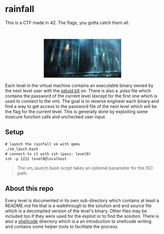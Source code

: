 # rainfall

This is a CTF made in 42. The flags, you gotta catch them all.

<br />
<p align="center">
	<img src="https://github.com/Taiwing/rainfall/blob/master/resources/rain.jpeg?raw=true" alt="city-rain" style="width: 50%;"/>
</p>

Each level in the virtual machine contains an executable binary owned by the
next level user with the [setuid bit](https://en.wikipedia.org/wiki/Setuid) on.
There is also a _.pass_ file which contains the password of the current level
(except for the first one which is used to connect to the vm). The goal is to
reverse engineer each binary and find a way to get access to the password file
of the next level which will be the flag for the current level. This is
generally done by exploiting some insecure function calls and unchecked user
input.

## Setup

```shell
# launch the rainfall vm with qemu
./vm_lauch.bash
# connect to it with ssh (pass: level0)
ssh -p 2222 level0@localhost
```

> The vm\_launch.bash script takes an optional parameter for the ISO path.

## About this repo

Every level is documented in its own sub-directory which contains at least a
README.md file that is a walkthrough to the solution and and source file which
is a decompiled version of the level's binary. Other files may be included too
if they were used for the exploit or to find the solution. There is also a
[shellcode](shellcode) directory which is a an introduction to shellcode
writing and contains some helper tools to facilitate the process.
